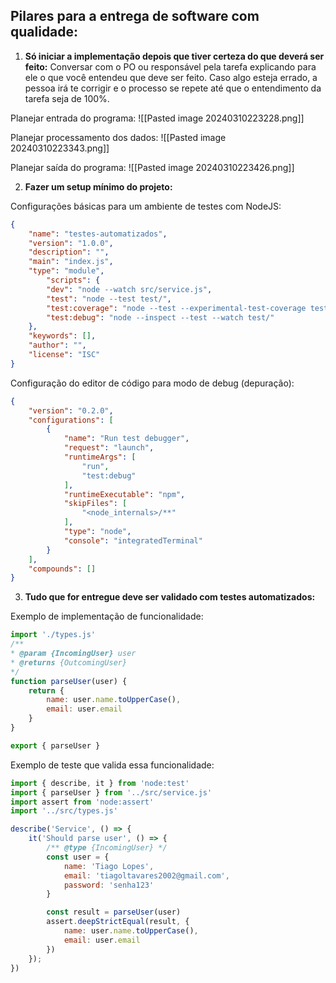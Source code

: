 ## Pilares para a entrega de software com qualidade:

1. **Só iniciar a implementação depois que tiver certeza do que deverá ser feito:** Conversar com o PO ou responsável pela tarefa explicando para ele o que você entendeu que deve ser feito. Caso algo esteja errado, a pessoa irá te corrigir e o processo se repete até que o entendimento da tarefa seja de 100%.

Planejar entrada do programa:
![[Pasted image 20240310223228.png]]

Planejar processamento dos dados:
![[Pasted image 20240310223343.png]]

Planejar saída do programa:
![[Pasted image 20240310223426.png]]

2. **Fazer um setup mínimo do projeto:**

Configurações básicas para um ambiente de testes com NodeJS:
```json
{
	"name": "testes-automatizados",
	"version": "1.0.0",
	"description": "",
	"main": "index.js",
	"type": "module",
		"scripts": {
		"dev": "node --watch src/service.js",
		"test": "node --test test/",
		"test:coverage": "node --test --experimental-test-coverage test/",
		"test:debug": "node --inspect --test --watch test/"
	},
	"keywords": [],
	"author": "",
	"license": "ISC"
}
```

Configuração do editor de código para modo de debug (depuração):
```json
{
	"version": "0.2.0",
	"configurations": [
		{
			"name": "Run test debugger",
			"request": "launch",
			"runtimeArgs": [
				"run",
				"test:debug"
			],
			"runtimeExecutable": "npm",
			"skipFiles": [
				"<node_internals>/**"
			],
			"type": "node",
			"console": "integratedTerminal"
		}
	],
	"compounds": []
}
```

3. **Tudo que for entregue deve ser validado com testes automatizados:**

Exemplo de implementação de funcionalidade:
```js
import './types.js'
/**
* @param {IncomingUser} user
* @returns {OutcomingUser}
*/
function parseUser(user) {
	return {
		name: user.name.toUpperCase(),
		email: user.email
	}
}

export { parseUser }
```

Exemplo de teste que valida essa funcionalidade:
```js
import { describe, it } from 'node:test'
import { parseUser } from '../src/service.js'
import assert from 'node:assert'
import '../src/types.js'

describe('Service', () => {
    it('Should parse user', () => {
        /** @type {IncomingUser} */
        const user = {
            name: 'Tiago Lopes',
            email: 'tiagoltavares2002@gmail.com',
            password: 'senha123'
        }

        const result = parseUser(user)
        assert.deepStrictEqual(result, {
            name: user.name.toUpperCase(),
            email: user.email
        })
    });
})
```